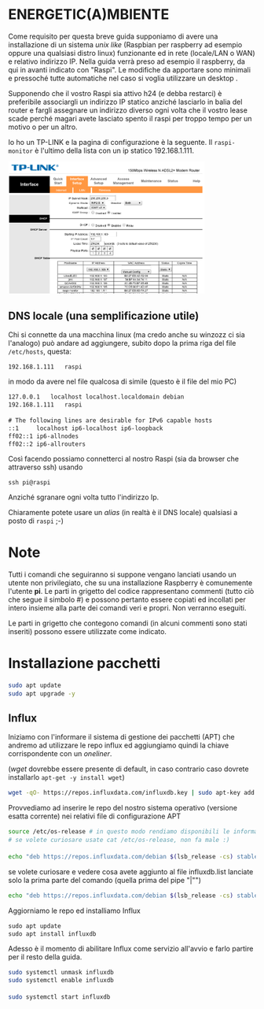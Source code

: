 # ENERGETIC(A)MBIENTE

Come requisito per questa breve guida supponiamo di avere una installazione di un sistema *unix like* (Raspbian per raspberry ad esempio oppure una qualsiasi distro linux) funzionante ed in rete (locale/LAN o WAN) e relativo indirizzo IP. Nella guida verrà preso ad esempio il raspberry, da qui in avanti indicato con "Raspi".
Le modifiche da apportare sono minimali e pressoché tutte automatiche nel caso si voglia utilizzare un desktop .

Supponendo che il vostro Raspi sia attivo h24 (e debba restarci) è preferibile associargli un indirizzo IP statico anziché lasciarlo in balia del router e fargli assegnare un indirizzo diverso ogni volta che il vostro lease scade perché magari avete lasciato spento il raspi per troppo tempo per un motivo o per un altro.

Io ho un TP-LINK e la pagina di configurazione è la seguente. Il ```raspi-monitor``` è l'ultimo della lista con un ip statico 192.168.1.111.

<pre>
<img src='img/1-static.png' width='400px' />
</pre>

## DNS locale (una semplificazione utile)

Chi si connette da una macchina linux (ma credo anche su winzozz ci sia l'analogo) può andare ad aggiungere, subito dopo la prima riga del file ```/etc/hosts```, questa:

```
192.168.1.111   raspi
```

in modo da avere nel file qualcosa di simile (questo è il file del mio PC)

```
127.0.0.1	localhost localhost.localdomain debian
192.168.1.111   raspi

# The following lines are desirable for IPv6 capable hosts
::1     localhost ip6-localhost ip6-loopback
ff02::1 ip6-allnodes
ff02::2 ip6-allrouters
```

Così facendo possiamo connetterci al nostro Raspi (sia da browser che attraverso ssh) usando 

```
ssh pi@raspi
```

Anziché sgranare ogni volta tutto l'indirizzo Ip.

Chiaramente potete usare un *alias* (in realtà è il DNS locale) qualsiasi a posto di ```raspi``` ;-)

# Note

Tutti i comandi che seguiranno si suppone vengano lanciati usando un utente non privilegiato, che su una installazione Raspberry è comunemente l'utente **pi**.
Le parti in grigetto del codice rappresentano commenti (tutto ciò che segue il simbolo #) e possono pertanto essere copiati ed incollati per intero insieme alla parte dei comandi veri e propri. Non verranno eseguiti.

Le parti in grigetto che contegono comandi (in alcuni commenti sono stati inseriti) possono essere utilizzate come indicato.

# Installazione pacchetti

```bash
sudo apt update
sudo apt upgrade -y
```

## Influx

Iniziamo con l'informare il sistema di gestione dei pacchetti (APT) che andremo ad utilizzare le repo influx ed aggiungiamo quindi la chiave corrispondente con un *oneliner*. 

(*wget* dovrebbe essere presente di default, in caso contrario caso dovrete installarlo ```apt-get -y install wget```)

```sh
wget -qO- https://repos.influxdata.com/influxdb.key | sudo apt-key add -
```
Provvediamo ad inserire le repo del nostro sistema operativo (versione esatta corrente) nei relativi file di configurazione APT

```sh
source /etc/os-release # in questo modo rendiamo disponibili le informazioni sul sistema nella shell su cui stiamo lavorando
# se volete curiosare usate cat /etc/os-release, non fa male :)

echo "deb https://repos.influxdata.com/debian $(lsb_release -cs) stable" | sudo tee /etc/apt/sources.list.d/influxdb.list
```

se volete curiosare e vedere cosa avete aggiunto al file influxdb.list lanciate solo la prima parte del comando (quella prima del pipe "|"")

```sh
echo "deb https://repos.influxdata.com/debian $(lsb_release -cs) stable"
```

Aggiorniamo le repo ed installiamo Influx

```
sudo apt update
sudo apt install influxdb
```

Adesso è il momento di abilitare Influx come servizio all'avvio e farlo partire per il resto della guida.

```bash
sudo systemctl unmask influxdb
sudo systemctl enable influxdb

sudo systemctl start influxdb
```

